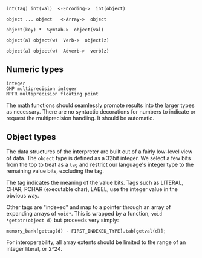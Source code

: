 
    int(tag) int(val)  <-Encoding->  int(object)

    object ... object   <-Array->  object

    object(key) *  Symtab->  object(val)

    object(a) object(w)  Verb->  object(z)

    object(a) object(w)  Adverb->  verb(z)


Numeric types
--

    integer
    GMP multiprecision integer
    MPFR multiprecision floating point

The math functions should seamlessly promote results into the larger
types as necessary. There are no syntactic decorations for numbers
to indicate or request the multiprecision handling. It should be
automatic.


Object types
--

The data structures of the interpreter are built out of a fairly
low-level view of data. The `object` type is defined as a 32bit
integer. We select a few bits from the top to treat as a `tag` and
restrict our language's integer type to the remaining value bits,
excluding the tag.

The tag indicates the meaning of the value bits. Tags such as 
LITERAL, CHAR, PCHAR (executable char), LABEL, use the integer
value in the obvious way.

Other tags are "indexed" and map to a pointer through an array
of expanding arrays of `void*`. This is wrapped by a function, 
`void *getptr(object d)` but proceeds very simply:

    memory_bank[gettag(d) - FIRST_INDEXED_TYPE].tab[getval(d)];

For interoperability, all array extents should be limited to 
the range of an integer literal, or 2^24.
